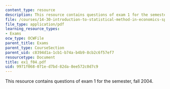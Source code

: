 ```yaml
---
content_type: resource
description: This resource contains questions of exam 1 for the semester, fall 2004.
file: /courses/14-30-introduction-to-statistical-method-in-economics-spring-2006/9971f068071ed7bd82da8ee572c0d7c9_ex1_f04.pdf
file_type: application/pdf
learning_resource_types:
- Exams
ocw_type: OCWFile
parent_title: Exams
parent_type: CourseSection
parent_uid: c8394d1a-1cb1-b74a-b4b9-8cb2c6f57ef7
resourcetype: Document
title: ex1_f04.pdf
uid: 9971f068-071e-d7bd-82da-8ee572c0d7c9
---
```

This resource contains questions of exam 1 for the semester, fall 2004.

